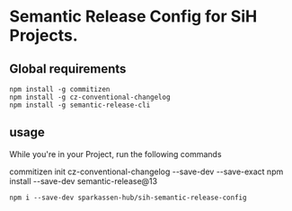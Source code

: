 # Semantic Release Config for SiH Projects.

## Global requirements
```
npm install -g commitizen
npm install -g cz-conventional-changelog
npm install -g semantic-release-cli
```

## usage
While you're in your Project, run the following commands

commitizen init cz-conventional-changelog --save-dev --save-exact
npm install --save-dev semantic-release@13

`npm i --save-dev sparkassen-hub/sih-semantic-release-config`
